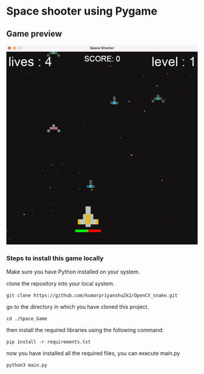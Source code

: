 
# Space shooter using Pygame #

## Game preview


![alt text for screen readers](./Screenshot.jpg "Text to show on mouseover")


### Steps to install this game locally


Make sure you have Python installed on your system.


clone the repository into your local system.



    git clone https://github.com/kumarpriyanshu2k2/OpenCV_snake.git
    

go to the directory in which you have cloned this project.


    cd ./Space_Game


then install the required libraries using the following command:


    pip install -r requirements.txt


now you have installed all the required files, you can execute main.py

    python3 main.py



